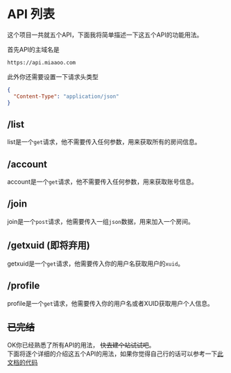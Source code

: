 # API 列表

这个项目一共就五个API，下面我将简单描述一下这五个API的功能用法。

首先API的主域名是

```bash
https://api.miaaoo.com
```

此外你还需要设置一下请求头类型

```json
{
  "Content-Type": "application/json"
}
```

## /list

list是一个`get`请求，他不需要传入任何参数，用来获取所有的房间信息。

## /account

account是一个`get`请求，他不需要传入任何参数，用来获取账号信息。

## /join

join是一个`post`请求，他需要传入一组`json`数据，用来加入一个房间。

## /getxuid (即将弃用)

getxuid是一个`get`请求，他需要传入你的用户名获取用户的`xuid`。

## /profile

profile是一个`get`请求，他需要传入你的用户名或者XUID获取用户个人信息。

## ~~已完结~~

OK你已经熟悉了所有API的用法， ~~快去建个站试试吧~~。   
下面将逐个详细的介绍这五个API的用法，如果你觉得自己行的话可以参考一下[此文档的代码](https://github.com/zihao-il/mc-miaaoo/blob/main/src/utils/axios.ts)